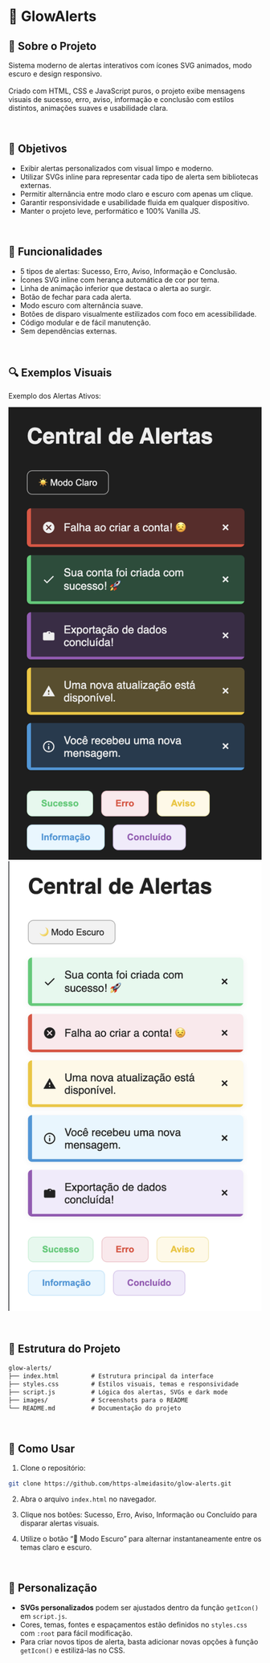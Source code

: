 # 🔔 GlowAlerts

## 📌 Sobre o Projeto  
Sistema moderno de alertas interativos com ícones SVG animados, modo escuro e design responsivo.  
<br>
Criado com HTML, CSS e JavaScript puros, o projeto exibe mensagens visuais de sucesso, erro, aviso, informação e conclusão com estilos distintos, animações suaves e usabilidade clara.

<br>

## 🎯 Objetivos

- Exibir alertas personalizados com visual limpo e moderno.
- Utilizar SVGs inline para representar cada tipo de alerta sem bibliotecas externas.
- Permitir alternância entre modo claro e escuro com apenas um clique.
- Garantir responsividade e usabilidade fluida em qualquer dispositivo.
- Manter o projeto leve, performático e 100% Vanilla JS.

<br>

## 🧩 Funcionalidades

- 5 tipos de alertas: Sucesso, Erro, Aviso, Informação e Conclusão.
- Ícones SVG inline com herança automática de cor por tema.
- Linha de animação inferior que destaca o alerta ao surgir.
- Botão de fechar para cada alerta.
- Modo escuro com alternância suave.
- Botões de disparo visualmente estilizados com foco em acessibilidade.
- Código modular e de fácil manutenção.
- Sem dependências externas.

<br>

## 🔍 Exemplos Visuais

Exemplo dos Alertas Ativos:
<br>

<p align="left">
  <img src="exemplos/img1.png" alt="Alertas no modo claro" width="600"/>
  <img src="exemplos/img2.png" alt="Alertas no modo escuro" width="600"/>
</p>

<br>

## 📁 Estrutura do Projeto

```
glow-alerts/
├── index.html         # Estrutura principal da interface
├── styles.css         # Estilos visuais, temas e responsividade
├── script.js          # Lógica dos alertas, SVGs e dark mode
├── images/            # Screenshots para o README
└── README.md          # Documentação do projeto
```

<br>

## 🚀 Como Usar

1. Clone o repositório:

```bash
git clone https://github.com/https-almeidasito/glow-alerts.git
```

2. Abra o arquivo `index.html` no navegador.

3. Clique nos botões: Sucesso, Erro, Aviso, Informação ou Concluído para disparar alertas visuais.

4. Utilize o botão “🌙 Modo Escuro” para alternar instantaneamente entre os temas claro e escuro.

<br>

## 🎨 Personalização

- **SVGs personalizados** podem ser ajustados dentro da função `getIcon()` em `script.js`.
- Cores, temas, fontes e espaçamentos estão definidos no `styles.css` com `:root` para fácil modificação.
- Para criar novos tipos de alerta, basta adicionar novas opções à função `getIcon()` e estilizá-las no CSS.

<br>

